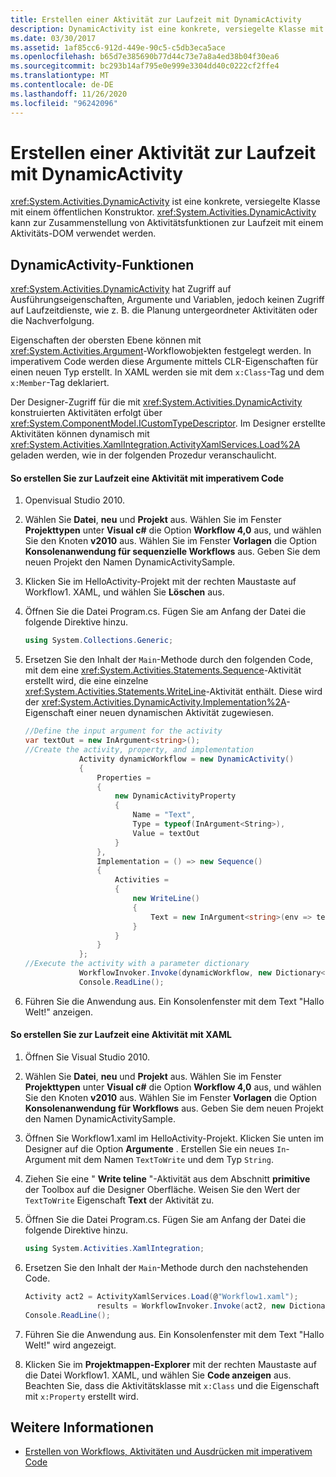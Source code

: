 ```yaml
---
title: Erstellen einer Aktivität zur Laufzeit mit DynamicActivity
description: DynamicActivity ist eine konkrete, versiegelte Klasse mit einem öffentlichen Konstruktor. Verwenden Sie die-Klasse, um Aktivitäts Funktionen zur Laufzeit mit einem Aktivitäts-Dom zusammenzustellen.
ms.date: 03/30/2017
ms.assetid: 1af85cc6-912d-449e-90c5-c5db3eca5ace
ms.openlocfilehash: b65d7e385690b77d44c73e7a8a4ed38b04f30ea6
ms.sourcegitcommit: bc293b14af795e0e999e3304dd40c0222cf2ffe4
ms.translationtype: MT
ms.contentlocale: de-DE
ms.lasthandoff: 11/26/2020
ms.locfileid: "96242096"
---
```

# <a name="creating-an-activity-at-runtime-with-dynamicactivity"></a>Erstellen einer Aktivität zur Laufzeit mit DynamicActivity

<xref:System.Activities.DynamicActivity> ist eine konkrete, versiegelte Klasse mit einem öffentlichen Konstruktor. <xref:System.Activities.DynamicActivity> kann zur Zusammenstellung von Aktivitätsfunktionen zur Laufzeit mit einem Aktivitäts-DOM verwendet werden.  
  
## <a name="dynamicactivity-features"></a>DynamicActivity-Funktionen  

 <xref:System.Activities.DynamicActivity> hat Zugriff auf Ausführungseigenschaften, Argumente und Variablen, jedoch keinen Zugriff auf Laufzeitdienste, wie z. B. die Planung untergeordneter Aktivitäten oder die Nachverfolgung.  
  
 Eigenschaften der obersten Ebene können mit <xref:System.Activities.Argument>-Workflowobjekten festgelegt werden. In imperativem Code werden diese Argumente mittels CLR-Eigenschaften für einen neuen Typ erstellt. In XAML werden sie mit dem `x:Class`-Tag und dem `x:Member`-Tag deklariert.  
  
 Der Designer-Zugriff für die mit <xref:System.Activities.DynamicActivity> konstruierten Aktivitäten erfolgt über <xref:System.ComponentModel.ICustomTypeDescriptor>. Im Designer erstellte Aktivitäten können dynamisch mit <xref:System.Activities.XamlIntegration.ActivityXamlServices.Load%2A> geladen werden, wie in der folgenden Prozedur veranschaulicht.  
  
#### <a name="to-create-an-activity-at-runtime-using-imperative-code"></a>So erstellen Sie zur Laufzeit eine Aktivität mit imperativem Code  
  
1. Openvisual Studio 2010.  
  
2. Wählen Sie **Datei**, **neu** und **Projekt** aus. Wählen Sie im Fenster **Projekttypen** unter **Visual c#** die Option **Workflow 4,0** aus, und wählen Sie den Knoten **v2010** aus. Wählen Sie im Fenster **Vorlagen** die Option **Konsolenanwendung für sequenzielle Workflows** aus. Geben Sie dem neuen Projekt den Namen DynamicActivitySample.  
  
3. Klicken Sie im HelloActivity-Projekt mit der rechten Maustaste auf Workflow1. XAML, und wählen Sie **Löschen** aus.  
  
4. Öffnen Sie die Datei Program.cs. Fügen Sie am Anfang der Datei die folgende Direktive hinzu.  
  
    ```csharp  
    using System.Collections.Generic;  
    ```  
  
5. Ersetzen Sie den Inhalt der `Main`-Methode durch den folgenden Code, mit dem eine <xref:System.Activities.Statements.Sequence>-Aktivität erstellt wird, die eine einzelne <xref:System.Activities.Statements.WriteLine>-Aktivität enthält. Diese wird der <xref:System.Activities.DynamicActivity.Implementation%2A>-Eigenschaft einer neuen dynamischen Aktivität zugewiesen.  
  
    ```csharp  
    //Define the input argument for the activity  
    var textOut = new InArgument<string>();  
    //Create the activity, property, and implementation  
                Activity dynamicWorkflow = new DynamicActivity()  
                {  
                    Properties =
                    {  
                        new DynamicActivityProperty  
                        {  
                            Name = "Text",  
                            Type = typeof(InArgument<String>),  
                            Value = textOut  
                        }  
                    },  
                    Implementation = () => new Sequence()  
                    {  
                        Activities =
                        {  
                            new WriteLine()  
                            {  
                                Text = new InArgument<string>(env => textOut.Get(env))  
                            }  
                        }  
                    }  
                };  
    //Execute the activity with a parameter dictionary  
                WorkflowInvoker.Invoke(dynamicWorkflow, new Dictionary<string, object> { { "Text", "Hello World!" } });  
                Console.ReadLine();  
    ```  
  
6. Führen Sie die Anwendung aus. Ein Konsolenfenster mit dem Text "Hallo Welt!" anzeigen.  
  
#### <a name="to-create-an-activity-at-runtime-using-xaml"></a>So erstellen Sie zur Laufzeit eine Aktivität mit XAML  
  
1. Öffnen Sie Visual Studio 2010.  
  
2. Wählen Sie **Datei**, **neu** und **Projekt** aus. Wählen Sie im Fenster **Projekttypen** unter **Visual c#** die Option **Workflow 4,0** aus, und wählen Sie den Knoten **v2010** aus. Wählen Sie im Fenster **Vorlagen** die Option **Konsolenanwendung für Workflows** aus. Geben Sie dem neuen Projekt den Namen DynamicActivitySample.  
  
3. Öffnen Sie Workflow1.xaml im HelloActivity-Projekt. Klicken Sie unten im Designer auf die Option **Argumente** . Erstellen Sie ein neues `In`-Argument mit dem Namen `TextToWrite` und dem Typ `String`.  
  
4. Ziehen Sie eine " **Write teline** "-Aktivität aus dem Abschnitt **primitive** der Toolbox auf die Designer Oberfläche. Weisen Sie den Wert der `TextToWrite` Eigenschaft **Text** der Aktivität zu.  
  
5. Öffnen Sie die Datei Program.cs. Fügen Sie am Anfang der Datei die folgende Direktive hinzu.  
  
    ```csharp  
    using System.Activities.XamlIntegration;  
    ```  
  
6. Ersetzen Sie den Inhalt der `Main`-Methode durch den nachstehenden Code.  
  
    ```csharp  
    Activity act2 = ActivityXamlServices.Load(@"Workflow1.xaml");  
                    results = WorkflowInvoker.Invoke(act2, new Dictionary<string, object> { { "TextToWrite", "HelloWorld!" } });  
    Console.ReadLine();  
    ```  
  
7. Führen Sie die Anwendung aus. Ein Konsolenfenster mit dem Text "Hallo Welt!"  wird angezeigt.  
  
8. Klicken Sie im **Projektmappen-Explorer** mit der rechten Maustaste auf die Datei Workflow1. XAML, und wählen Sie **Code anzeigen** aus. Beachten Sie, dass die Aktivitätsklasse mit `x:Class` und die Eigenschaft mit `x:Property` erstellt wird.  
  
## <a name="see-also"></a>Weitere Informationen

- [Erstellen von Workflows, Aktivitäten und Ausdrücken mit imperativem Code](authoring-workflows-activities-and-expressions-using-imperative-code.md)
